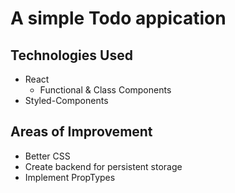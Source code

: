 # A simple Todo appication

## Technologies Used
- React
    - Functional & Class Components
- Styled-Components



## Areas of Improvement
- Better CSS
- Create backend for persistent storage
- Implement PropTypes